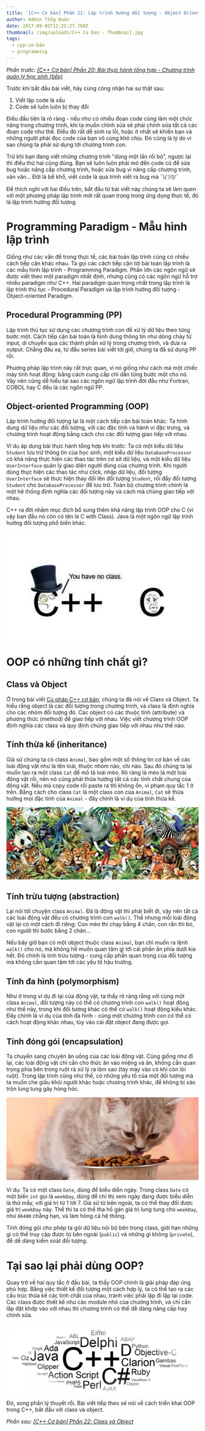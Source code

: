 ```yaml
---
title: '[C++ Cơ bản] Phần 21: Lập trình hướng đối tượng - Object Oriented Programming'
author: Admin Tổng Quản
date: 2017-09-05T12:22:27.760Z
thumbnail: /img/uploads/C++ Co ban - Thumbnail.jpg
tags:
  - cpp-cơ-bản
  - programming
---
```

*Phần trước: [\[C++ Cơ bản\] Phần 20: Bài thực hành tổng hợp - Chương trình quản lý học sinh \(tiếp\)](http://cowboycoder.tech/article/c-co-ban-phan-20-bai-thuc-hanh-tong-hop-chuong-trinh-quan-ly-hoc-sinh-tiep)*

Trước khi bắt đầu bài viết, hãy cùng công nhận hai sự thật sau:

1. Viết lặp code là xấu
2. Code sẽ luôn luôn bị thay đổi

Điều đầu tiên là rõ ràng - nếu như có nhiều đoạn code cùng làm một chức năng trong chương trình, khi ta muốn chỉnh sửa sẽ phải chỉnh sửa tất cả các đoạn code như thế. Điều đó rất dễ sinh ra lỗi, hoặc ít nhất sẽ khiến bạn và những người phải đọc code của bạn vô cùng khó chịu. Đó cũng là lý do vì sao chúng ta phải sử dụng tới chương trình con.

Trừ khi bạn đang viết những chương trình "dùng một lần rồi bỏ", ngược lại thì điều thứ hai cũng đúng. Bạn sẽ luôn luôn phải mó đến code cũ để sửa bug hoặc nâng cấp chương trình, hoặc sửa bug vì nâng cấp chương trình, vân vân… Đời là bể khổ, viết code là quá trình viết ra bug mà ¯\\_(ツ)_/¯

Để thích nghi với hai điều trên, bắt đầu từ bài viết này chúng ta sẽ làm quen với một phương pháp lập trình mới rất quan trọng trong ứng dụng thực tế, đó là lập trình hướng đối tượng.

# Programming Paradigm - Mẫu hình lập trình

Giống như các vấn đề trong thực tế, các bài toán lập trình cũng có nhiều cách tiếp cận khác nhau. Ta gọi các cách tiếp cận tới bài toán lập trình là các mẫu hình lập trình - Programming Paradigm. Phần lớn các ngôn ngữ sẽ được viết theo một paradigm nhất định, nhưng cũng có các ngôn ngữ hỗ trợ nhiều paradigm như C++. Hai paradigm quan trọng nhất trong lập trình là lập trình thủ tục - Procedural Paradigm và lập trình hướng đối tượng - Object-oriented Paradigm.

## Procedural Programming (PP)

Lập trình thủ tục sử dụng các chương trình con để xử lý dữ liệu theo từng bước một. Cách tiếp cận bài toán là hình dung thông tin như dòng chảy từ input, di chuyển qua các thành phần xử lý trong chương trình, và đưa ra output. Chẳng đâu xa, từ đầu series bài viết tới giờ, chúng ta đã sử dụng PP rồi.

Phương pháp lập trình này rất trực quan, vì nó giống như cách mà một chiếc máy tính hoạt động: bằng cách cung cấp chỉ dẫn từng bước một cho nó. Vậy nên cũng dễ hiểu tại sao các ngôn ngữ lập trình đời đầu như Fortran, COBOL hay C đều là các ngôn ngữ PP.

## Object-oriented Programming (OOP)

Lập trình hướng đối tượng lại là một cách tiếp cận bài toán khác: Ta hình dung dữ liệu như các đối tượng, với các đặc tính và hành vi đặc trưng, và chương trình hoạt động bằng cách cho các đối tượng giao tiếp với nhau.

Ví dụ áp dụng bài thực hành tổng hợp khi trước: Ta có một kiểu dữ liệu ```Student``` lưu trữ thông tin của học sinh, một kiểu dữ liệu ```DatabaseProcessor``` có khả năng thực hiện các thao tác trên cơ sở dữ liệu, và một kiểu dữ liệu ```UserInterface``` quản lý giao diện người dùng của chương trình. Khi người dùng thực hiện các thao tác như click, nhập dữ liệu, đối tượng ```UserInterface``` sẽ thực hiện thay đổi lên đối tượng ```Student```, rồi đẩy đối tượng ```Student``` cho ```DatabaseProcessor``` để lưu trữ. Toàn bộ chương trình chính là một hệ thống định nghĩa các đối tượng này và cách mà chúng giao tiếp với nhau.

C++ ra đời nhằm mục đích bổ sung thêm khả năng lập trình OOP cho C (vì vậy ban đầu nó còn có tên là C with Class). Java là một ngôn ngữ lập trình hướng đối tượng phổ biến khác.

![undefined](/img/uploads/cpp-cơ-bản-21-1.jpg)
 
# OOP có những tính chất gì?

## Class và Object

Ở trong bài viết [Cú pháp C++ cơ bản](http://cowboycoder.tech/article/c-co-ban-phan-4-cu-phap-c-co-ban), chúng ta đã nói về Class và Object. Ta hiểu rằng object là các đối tượng trong chương trình, và class là định nghĩa cho các nhóm đối tượng đó. Các object có các thuộc tính (attribute) và phương thức (method) để giao tiếp với nhau. Việc viết chương trình OOP định nghĩa các class và quy định chúng giao tiếp với nhau như thế nào.

## Tính thừa kế (inheritance)

Giả sử chúng ta có class ```Animal```, bao gồm một số thông tin cơ bản về các loài động vật như là tên loài, thuộc nhóm nào, chi nào. Sau đó chúng ta lại muốn tạo ra một class ```Cat``` để mô tả loài mèo. Rõ ràng là mèo là một loài động vật rồi, nên nó cũng phải thừa hưởng tất cả các tính chất chung của động vật. Nếu mà copy code rồi paste ra thì không ổn, vi phạm quy tắc 1 ở trên. Bằng cách cho class ```Cat``` là một class con của ```Animal```, ```Cat``` sẽ thừa hưởng mọi đặc tính của ```Animal``` - đây chính là ví dụ của tính thừa kế.

![undefined](/img/uploads/cpp-cơ-bản-21-2.jpg)
 
## Tính trừu tượng (abstraction)

Lại nói tới chuyện class ```Animal```. Đã là động vật thì phải biết đi, vậy nên tất cả các loài động vật đều có chương trình con ```walk()```. Thế nhưng mỗi loài động vật lại có một cách đi riêng: Con mèo thi chạy bằng 4 chân, con rắn thì bò, con người thì bước bằng 2 chân…

Nếu bây giờ bạn có một object thuộc class ```Animal```, bạn chỉ muốn ra lệnh ```walk()``` cho nó, mà không hề muốn quan tâm gì tới cái phần ẩn phía dưới kia hết. Đó chính là tính trừu tượng - cung cấp phần quan trọng của đối tượng mà không cần quan tâm tới các yếu tố hậu trường.

## Tính đa hình (polymorphism)

Như ở trong ví dụ đi lại của động vật, ta thấy rõ ràng rằng với cùng một class ```Animal```, đối tượng này có thể có chương trình con ```walk()``` hoạt động như thế này, trong khi đối tượng khác có thể có ```walk()``` hoạt động kiểu khác. Đây chính là ví dụ của tính đa hình - cùng một chương trình con có thể có cách hoạt động khác nhau, tùy vào cài đặt object đang được gọi.

## Tính đóng gói (encapsulation)

Ta chuyển sang chuyện ăn uống của các loài động vật. Cũng giống như đi lại, các loài động vật chỉ cần cho thức ăn vào miệng và ăn, không cần quan trọng phía bên trong ruột rà xử lý ra làm sao (táy máy vào có khi còn lòi ruột). Trong lập trình cũng như thế, có những yếu tố của một đối tượng mà ta muốn che giấu khỏi người khác hoặc chương trình khác, để không bị xáo trộn lung tung gây hỏng hóc.

![undefined](/img/uploads/cpp-cơ-bản-21-3.jpg)
 
Ví dụ: Ta có một class ```Date```, dùng để biểu diễn ngày. Trong class ```Date``` có một biến ```int``` gọi là ```weekDay```, dùng để chỉ thị xem ngày đang được biểu diễn là thứ mấy, với giá trị từ 1 tới 7. Giả sử từ bên ngoài, ta có thể thay đổi được giá trị ```weekDay``` này. Thế thì ta có thể tha hồ gán giá trị lung tung cho ```weekDay```, như ```86400``` chẳng hạn, và làm hỏng cả hệ thống.

Tính đóng gói cho phép ta gói dữ liệu nội bộ bên trong class, giới hạn những gì có thể truy cập được từ bên ngoài (```public```) và những gì không (```private```), để dễ dàng kiểm soát đối tượng.

# Tại sao lại phải dùng OOP?

Quay trở về hai quy tắc ở đầu bài, ta thấy OOP chính là giải pháp đáp ứng phù hợp. Bằng việc thiết kế đối tượng một cách hợp lý, ta có thể tạo ra các cấu trúc thừa kế các tính chất của nhau, tránh việc phải lặp đi lặp lại code. Các class được thiết kế như các module nhỏ của chương trình, và chỉ cần lắp đặt khớp vào với nhau thì chương trình có thể dễ dàng nâng cấp hay chỉnh sửa.

![undefined](/img/uploads/cpp-cơ-bản-21-4.jpg)
 
Đó, xong phần lý thuyết rồi. Bài viết tiếp theo sẽ nói về cách triển khai OOP trong C++, bắt đầu với class và object.

*Phần sau: [\[C++ Cơ bản\] Phần 22: Class và Object](http://cowboycoder.tech/article/c-co-ban-phan-22-class-va-object)*
